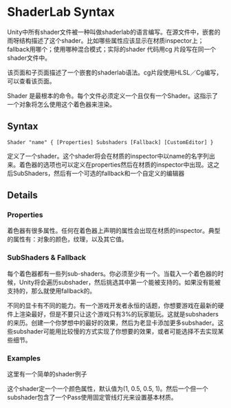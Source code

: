 # ShaderLab Syntax
Unity中所有shader文件被一种叫做shaderlab的语言编写。在源文件中，嵌套的雨呀结构描述了这个shader。比如哪些属性应该显示在材质inspector上；fallback用哪个；使用哪种混合模式；实际的shader 代码用cg 片段写在同一个shader文件中。

该页面和子页面描述了一个嵌套的shaderlab语法。cg片段使用HLSL／Cg编写，可以查看该页面。

Shader 是最根本的命令。每个文件必须定义一个且仅有一个Shader。这指示了一个对象将怎么使用这个着色器来渲染。

## Syntax
```
Shader "name" { [Properties] Subshaders [Fallback] [CustomEditor] }
```
定义了一个shader。这个shader将会在材质的inspector中以name的名字列出来。着色器的选项也可以定义在properties然后在材质的inspector中出现。这之后SubShaders，然后有一个可选的fallback和一个自定义的编辑器

## Details
### Properties
着色器有很多属性。任何在着色器上声明的属性会出现在材质的inspector。典型的属性有：对象的颜色，纹理，以及其它值。

### SubShaders & Fallback
每个着色器都有一些列sub-shaders。你必须至少有一个。当载入一个着色器的时候，Unity将会遍历subshader，然后挑选其中第一个能被支持的。如果没有能被支持的，那么就使用fallback的。

不同的显卡有不同的能力。有一个游戏开发者永恒的话题，你想要游戏在最新的硬件上渲染最好，但是不要只让这个游戏只有3%的玩家能玩。这就是subshaders的来历。创建一个你梦想中的最好的效果，然后为老显卡添加更多subshader。这些subshader可能用比较慢的方式实现了你想要的效果，或者可能选择不去实现某些细节。

### Examples
这里有一个简单的shader例子

这个shader定一个一个颜色属性，默认值为(1, 0.5, 0.5, 1)。然后一个但一个subshader包含了一个Pass使用固定管线灯光来设置基本材质。
